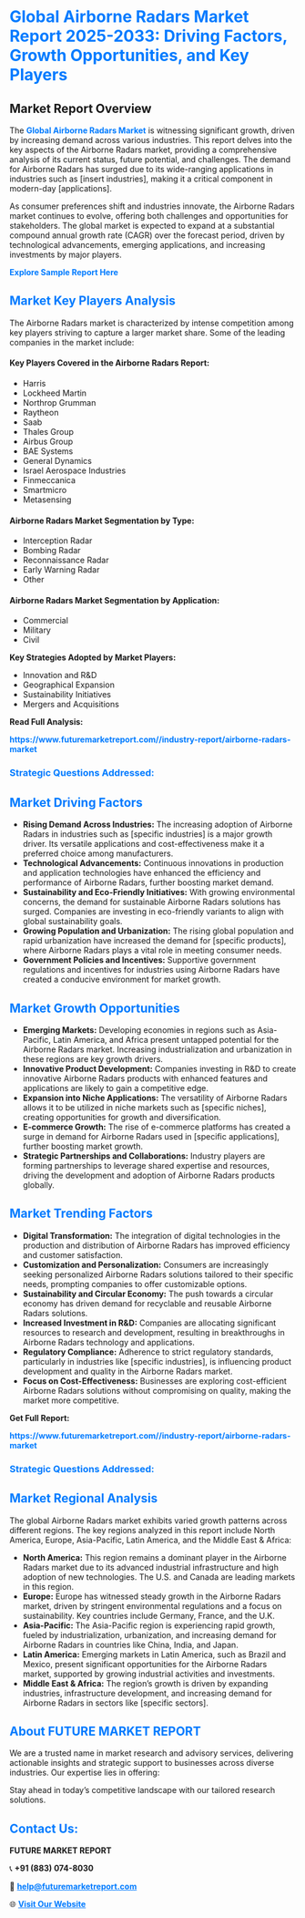<h1 style="color: #007BFF;">Global Airborne Radars Market Report 2025-2033: Driving Factors, Growth Opportunities, and Key Players</h1>

<section id="overview">
<h2>Market Report Overview</h2>
<p>The <a href="https://www.futuremarketreport.com//industry-report/airborne-radars-market" style="color: #007BFF; text-decoration: none;"><strong>Global Airborne Radars Market</strong></a> is witnessing significant growth, driven by increasing demand across various industries. This report delves into the key aspects of the Airborne Radars market, providing a comprehensive analysis of its current status, future potential, and challenges. The demand for Airborne Radars has surged due to its wide-ranging applications in industries such as [insert industries], making it a critical component in modern-day [applications].</p>
<p>As consumer preferences shift and industries innovate, the Airborne Radars market continues to evolve, offering both challenges and opportunities for stakeholders. The global market is expected to expand at a substantial compound annual growth rate (CAGR) over the forecast period, driven by technological advancements, emerging applications, and increasing investments by major players.</p>
</section>

<section id="overview">
<p><a href="https://www.futuremarketreport.com//request-sample/reportId=83797" style="color: #007BFF; text-decoration: none;"><strong>Explore Sample Report Here</strong></a></p>
</section>

<section id="key-players">
<h2 style="color: #007BFF;">Market Key Players Analysis</h2>
<p>The Airborne Radars market is characterized by intense competition among key players striving to capture a larger market share. Some of the leading companies in the market include:</p>
<h4>Key Players Covered in the Airborne Radars Report:</h4>
<ul><li>Harris</li><li>Lockheed Martin</li><li>Northrop Grumman</li><li>Raytheon</li><li>Saab</li><li>Thales Group</li><li>Airbus Group</li><li>BAE Systems</li><li>General Dynamics</li><li>Israel Aerospace Industries</li><li>Finmeccanica</li><li>Smartmicro</li><li>Metasensing</li></ul>
<h4>Airborne Radars Market Segmentation by Type:</h4>
<ul><li>Interception Radar</li><li>Bombing Radar</li><li>Reconnaissance Radar</li><li>Early Warning Radar</li><li>Other</li></ul>

<h4>Airborne Radars Market Segmentation by Application:</h4>
<ul><li>Commercial</li><li>Military</li><li>Civil</li></ul>
<p><strong>Key Strategies Adopted by Market Players:</strong></p>
<ul>
<li>Innovation and R&D</li>
<li>Geographical Expansion</li>
<li>Sustainability Initiatives</li>
<li>Mergers and Acquisitions</li>
</ul>
</section>

<section>
<p><strong>Read Full Analysis: </strong></p><a href="https://www.futuremarketreport.com//industry-report/airborne-radars-market" style="color: #007BFF; text-decoration: none;"><strong>https://www.futuremarketreport.com//industry-report/airborne-radars-market</strong></a>
<h3 style="color: #007BFF;">Strategic Questions Addressed:</h3>
</section>

<section id="driving-factors">
<h2 style="color: #007BFF;">Market Driving Factors</h2>
<ul>
<li><strong>Rising Demand Across Industries:</strong> The increasing adoption of Airborne Radars in industries such as [specific industries] is a major growth driver. Its versatile applications and cost-effectiveness make it a preferred choice among manufacturers.</li>
<li><strong>Technological Advancements:</strong> Continuous innovations in production and application technologies have enhanced the efficiency and performance of Airborne Radars, further boosting market demand.</li>
<li><strong>Sustainability and Eco-Friendly Initiatives:</strong> With growing environmental concerns, the demand for sustainable Airborne Radars solutions has surged. Companies are investing in eco-friendly variants to align with global sustainability goals.</li>
<li><strong>Growing Population and Urbanization:</strong> The rising global population and rapid urbanization have increased the demand for [specific products], where Airborne Radars plays a vital role in meeting consumer needs.</li>
<li><strong>Government Policies and Incentives:</strong> Supportive government regulations and incentives for industries using Airborne Radars have created a conducive environment for market growth.</li>
</ul>
</section>

<section id="growth-opportunities">
<h2 style="color: #007BFF;">Market Growth Opportunities</h2>
<ul>
<li><strong>Emerging Markets:</strong> Developing economies in regions such as Asia-Pacific, Latin America, and Africa present untapped potential for the Airborne Radars market. Increasing industrialization and urbanization in these regions are key growth drivers.</li>
<li><strong>Innovative Product Development:</strong> Companies investing in R&D to create innovative Airborne Radars products with enhanced features and applications are likely to gain a competitive edge.</li>
<li><strong>Expansion into Niche Applications:</strong> The versatility of Airborne Radars allows it to be utilized in niche markets such as [specific niches], creating opportunities for growth and diversification.</li>
<li><strong>E-commerce Growth:</strong> The rise of e-commerce platforms has created a surge in demand for Airborne Radars used in [specific applications], further boosting market growth.</li>
<li><strong>Strategic Partnerships and Collaborations:</strong> Industry players are forming partnerships to leverage shared expertise and resources, driving the development and adoption of Airborne Radars products globally.</li>
</ul>
</section>

<section id="trending-factors">
<h2 style="color: #007BFF;">Market Trending Factors</h2>
<ul>
<li><strong>Digital Transformation:</strong> The integration of digital technologies in the production and distribution of Airborne Radars has improved efficiency and customer satisfaction.</li>
<li><strong>Customization and Personalization:</strong> Consumers are increasingly seeking personalized Airborne Radars solutions tailored to their specific needs, prompting companies to offer customizable options.</li>
<li><strong>Sustainability and Circular Economy:</strong> The push towards a circular economy has driven demand for recyclable and reusable Airborne Radars solutions.</li>
<li><strong>Increased Investment in R&D:</strong> Companies are allocating significant resources to research and development, resulting in breakthroughs in Airborne Radars technology and applications.</li>
<li><strong>Regulatory Compliance:</strong> Adherence to strict regulatory standards, particularly in industries like [specific industries], is influencing product development and quality in the Airborne Radars market.</li>
<li><strong>Focus on Cost-Effectiveness:</strong> Businesses are exploring cost-efficient Airborne Radars solutions without compromising on quality, making the market more competitive.</li>
</ul>
</section>

<section>
<p><strong>Get Full Report: </strong></p><a href="https://www.futuremarketreport.com//industry-report/airborne-radars-market" style="color: #007BFF; text-decoration: none;"><strong>https://www.futuremarketreport.com//industry-report/airborne-radars-market</strong></a>
<h3 style="color: #007BFF;">Strategic Questions Addressed:</h3>
</section>


<section id="regional-analysis">
<h2 style="color: #007BFF;">Market Regional Analysis</h2>
<p>The global Airborne Radars market exhibits varied growth patterns across different regions. The key regions analyzed in this report include North America, Europe, Asia-Pacific, Latin America, and the Middle East & Africa:</p>
<ul>
<li><strong>North America:</strong> This region remains a dominant player in the Airborne Radars market due to its advanced industrial infrastructure and high adoption of new technologies. The U.S. and Canada are leading markets in this region.</li>
<li><strong>Europe:</strong> Europe has witnessed steady growth in the Airborne Radars market, driven by stringent environmental regulations and a focus on sustainability. Key countries include Germany, France, and the U.K.</li>
<li><strong>Asia-Pacific:</strong> The Asia-Pacific region is experiencing rapid growth, fueled by industrialization, urbanization, and increasing demand for Airborne Radars in countries like China, India, and Japan.</li>
<li><strong>Latin America:</strong> Emerging markets in Latin America, such as Brazil and Mexico, present significant opportunities for the Airborne Radars market, supported by growing industrial activities and investments.</li>
<li><strong>Middle East & Africa:</strong> The region’s growth is driven by expanding industries, infrastructure development, and increasing demand for Airborne Radars in sectors like [specific sectors].</li>
</ul>
</section>

<footer>
<h2 style="color: #007BFF;">About FUTURE MARKET REPORT</h2>
<p>We are a trusted name in market research and advisory services, delivering actionable insights and strategic support to businesses across diverse industries. Our expertise lies in offering:</p>

<p>Stay ahead in today’s competitive landscape with our tailored research solutions.</p>

<h2 style="color: #007BFF;">Contact Us:</h2>
<p><strong>FUTURE MARKET REPORT</strong></p>
<p>📞 <strong>+91 (883) 074-8030</strong></p>
<p>📧 <strong><a href="mailto:help@futuremarketreport.com" style="color: #007BFF;">help@futuremarketreport.com</a></strong></p>
<p>🌐 <strong><a href="https://www.futuremarketreport.com/" style="color: #007BFF;">Visit Our Website</a></strong></p>
</footer>